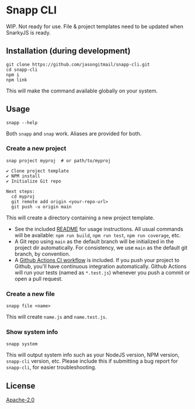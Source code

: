 # Snapp CLI

WIP. Not ready for use. File & project templates need to be updated when
SnarkyJS is ready.

## Installation (during development)

    git clone https://github.com/jasongitmail/snapp-cli.git
    cd snapp-cli
    npm i
    npm link

This will make the command available globally on your system.

## Usage

    snapp --help

Both `snapp` and `snap` work. Aliases are provided for both.

### Create a new project

    snap project myproj  # or path/to/myproj

    ✔ Clone project template
    ✔ NPM install
    ✔ Initialize Git repo

    Next steps:
      cd myproj
      git remote add origin <your-repo-url>
      git push -u origin main

This will create a directory containing a new project template.

- See the included [README](templates/project/README.md) for usage instructions.
  All usual commands will be available: `npm run build`, `npm run test`,
  `npm run coverage`, etc.
- A Git repo using `main` as the default branch will be initialized in the
  project dir automatically. For consistency, we use `main` as the default git
  branch, by convention.
- A [Github Actions CI workflow](templates/project/.github/workflows/ci.yml) is
  included. If you push your project to Github, you'll have continuous
  integration automatically. Github Actions will run your tests (named as
  `*.test.js`) whenever you push a commit or open a pull request.

### Create a new file

    snapp file <name>

This will create `name.js` and `name.test.js`.

### Show system info

    snapp system

This will output system info such as your NodeJS version, NPM version,
`snapp-cli` version, etc. Please include this if submitting a bug report for
`snapp-cli`, for easier troubleshooting.

## License

[Apache-2.0](LICENSE)
